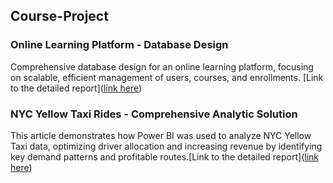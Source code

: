 ## Course-Project

### Online Learning Platform - Database Design
Comprehensive database design for an online learning platform, focusing on scalable, efficient management of users, courses, and enrollments.
[Link to the detailed report]([link here](https://github.com/SagarDudhat007/Course-Project/blob/main/Online%20Learning%20Platform%20-%20Database%20Design.pdf))


### NYC Yellow Taxi Rides - Comprehensive Analytic Solution
This article demonstrates how Power BI was used to analyze NYC Yellow Taxi data, optimizing driver allocation and increasing revenue by identifying key demand patterns and profitable routes.[Link to the detailed report]([link here](https://github.com/SagarDudhat007/Course-Project/blob/2274b9c8632fa0e7da4bc00635e93853b81c8f1e/A%20Comprehensive%20Analysis%20of%20NYC%20Yellow%20Taxi%20Rides.pdf))
